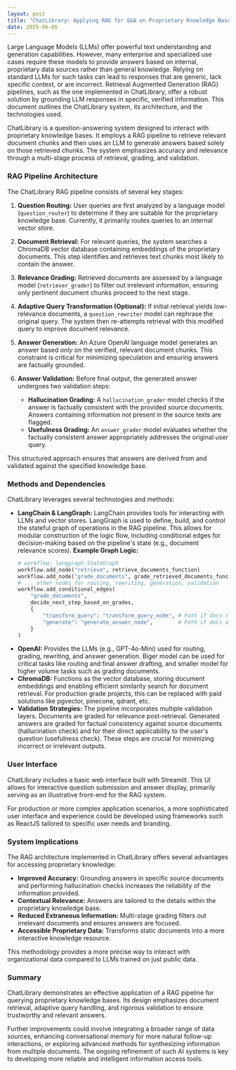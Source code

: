```yaml
---
layout: post
title: "ChatLibrary: Applying RAG for Q&A on Proprietary Knowledge Base"
date: 2025-06-05
---
```


Large Language Models (LLMs) offer powerful text understanding and generation capabilities. However, many enterprise and specialized use cases require these models to provide answers based on internal, proprietary data sources rather than general knowledge. Relying on standard LLMs for such tasks can lead to responses that are generic, lack specific context, or are incorrect. Retrieval Augmented Generation (RAG) pipelines, such as the one implemented in ChatLibrary, offer a robust solution by grounding LLM responses in specific, verified information. This document outlines the ChatLibrary system, its architecture, and the technologies used.

ChatLibrary is a question-answering system designed to interact with proprietary knowledge bases. It employs a RAG pipeline to retrieve relevant document chunks and then uses an LLM to generate answers based solely on those retrieved chunks. The system emphasizes accuracy and relevance through a multi-stage process of retrieval, grading, and validation.

### RAG Pipeline Architecture

The ChatLibrary RAG pipeline consists of several key stages:

1.  **Question Routing:** User queries are first analyzed by a language model (`question_router`) to determine if they are suitable for the proprietary knowledge base. Currently, it primarily routes queries to an internal vector store.

2.  **Document Retrieval:** For relevant queries, the system searches a ChromaDB vector database containing embeddings of the proprietary documents. This step identifies and retrieves text chunks most likely to contain the answer.

3.  **Relevance Grading:** Retrieved documents are assessed by a language model (`retriever_grader`) to filter out irrelevant information, ensuring only pertinent document chunks proceed to the next stage.

4.  **Adaptive Query Transformation (Optional):** If initial retrieval yields low-relevance documents, a `question_rewriter` model can rephrase the original query. The system then re-attempts retrieval with this modified query to improve document relevance.

5.  **Answer Generation:** An Azure OpenAI language model generates an answer based *only* on the verified, relevant document chunks. This constraint is critical for minimizing speculation and ensuring answers are factually grounded.

6.  **Answer Validation:** Before final output, the generated answer undergoes two validation steps:
    *   **Hallucination Grading:** A `hallucination_grader` model checks if the answer is factually consistent with the provided source documents. Answers containing information not present in the source texts are flagged.
    *   **Usefulness Grading:** An `answer_grader` model evaluates whether the factually consistent answer appropriately addresses the original user query.

This structured approach ensures that answers are derived from and validated against the specified knowledge base.

### Methods and Dependencies

ChatLibrary leverages several technologies and methods:

*   **LangChain & LangGraph:** LangChain provides tools for interacting with LLMs and vector stores. LangGraph is used to define, build, and control the stateful graph of operations in the RAG pipeline. This allows for modular construction of the logic flow, including conditional edges for decision-making based on the pipeline's state (e.g., document relevance scores).
   **Example Graph Logic:**
    ```python
    # workflow: langgraph.StateGraph
    workflow.add_node("retrieve", retrieve_documents_function)
    workflow.add_node("grade_documents", grade_retrieved_documents_function)
    # ... other nodes for routing, rewriting, generation, validation
    workflow.add_conditional_edges(
        "grade_documents",
        decide_next_step_based_on_grades,
        {
            "transform_query": "transform_query_node", # Path if docs relevancy is poor
            "generate": "generate_answer_node",        # Path if docs are relevant
        }
    )
    ```
*   **OpenAI:** Provides the LLMs (e.g., GPT-4o-Mini) used for routing, grading, rewriting, and answer generation. Biger model can be used for critical tasks like routing and final answer drafting, and smaller model for higher volume tasks such as grading documents. 
*   **ChromaDB:** Functions as the vector database, storing document embeddings and enabling efficient similarity search for document retrieval. For production grade projects, this can be replaced with paid solutions like pgvector, pinecone, qdrant, etc. 
*   **Validation Strategies:** The pipeline incorporates multiple validation layers. Documents are graded for relevance post-retrieval. Generated answers are graded for factual consistency against source documents (hallucination check) and for their direct applicability to the user's question (usefulness check). These steps are crucial for minimizing incorrect or irrelevant outputs.

### User Interface

ChatLibrary includes a basic web interface built with Streamlit. This UI allows for interactive question submission and answer display, primarily serving as an illustrative front-end for the RAG system.

For production or more complex application scenarios, a more sophisticated user interface and experience could be developed using frameworks such as ReactJS tailored to specific user needs and branding.

### System Implications

The RAG architecture implemented in ChatLibrary offers several advantages for accessing proprietary knowledge:

*   **Improved Accuracy:** Grounding answers in specific source documents and performing hallucination checks increases the reliability of the information provided.
*   **Contextual Relevance:** Answers are tailored to the details within the proprietary knowledge base.
*   **Reduced Extraneous Information:** Multi-stage grading filters out irrelevant documents and ensures answers are focused.
*   **Accessible Proprietary Data:** Transforms static documents into a more interactive knowledge resource.

This methodology provides a more precise way to interact with organizational data compared to LLMs trained on just public data.

### Summary

ChatLibrary demonstrates an effective application of a RAG pipeline for querying proprietary knowledge bases. Its design emphasizes document retrieval, adaptive query handling, and rigorous validation to ensure trustworthy and relevant answers.

Further improvements could involve integrating a broader range of data sources, enhancing conversational memory for more natural follow-up interactions, or exploring advanced methods for synthesizing information from multiple documents. The ongoing refinement of such AI systems is key to developing more reliable and intelligent information access tools.
